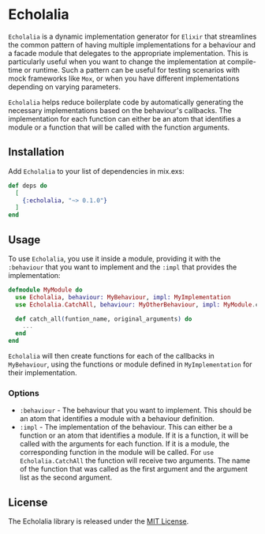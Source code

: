 # Echolalia
`Echolalia` is a dynamic implementation generator for `Elixir` that streamlines the common pattern of having multiple implementations for a behaviour and a facade module that delegates to the appropriate implementation. This is particularly useful when you want to change the implementation at compile-time or runtime. Such a pattern can be useful for testing scenarios with mock frameworks like `Mox`, or when you have different implementations depending on varying parameters.

`Echolalia` helps reduce boilerplate code by automatically generating the necessary implementations based on the behaviour's callbacks. The implementation for each function can either be an atom that identifies a module or a function that will be called with the function arguments.

## Installation
Add `Echolalia` to your list of dependencies in mix.exs:

```elixir
def deps do
  [
    {:echolalia, "~> 0.1.0"}
  ]
end
```

## Usage
To use `Echolalia`, you use it inside a module, providing it with the `:behaviour` that you want to implement and the `:impl` that provides the implementation:

```elixir
defmodule MyModule do
  use Echolalia, behaviour: MyBehaviour, impl: MyImplementation
  use Echolalia.CatchAll, behaviour: MyOtherBehaviour, impl: MyModule.catch_all/2

  def catch_all(funtion_name, original_arguments) do
    ...
  end
end
```

`Echolalia` will then create functions for each of the callbacks in `MyBehaviour`, using the functions or module defined in `MyImplementation` for their implementation.

### Options
* `:behaviour` - The behaviour that you want to implement. This should be an atom that identifies a module with a behaviour definition.
* `:impl` - The implementation of the behaviour. This can either be a function or an atom that identifies a module. If it is a function, it will be called with the arguments for each function. If it is a module, the corresponding function in the module will be called. For `use Echolalia.CatchAll` the function will receive two arguments. The name of the function that was called as the first argument and the argument list as the second argument. 

## License
The Echolalia library is released under the [MIT License](https://opensource.org/licenses/MIT).

